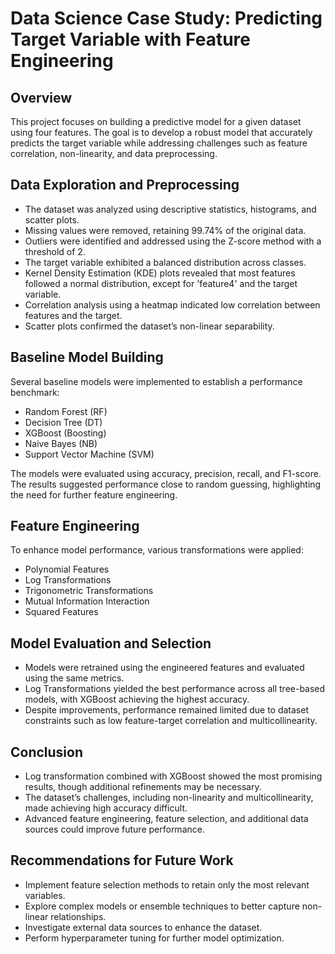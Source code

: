 
# Data Science Case Study: Predicting Target Variable with Feature Engineering  

## Overview  

This project focuses on building a predictive model for a given dataset using four features. The goal is to develop a robust model that accurately predicts the target variable while addressing challenges such as feature correlation, non-linearity, and data preprocessing.  

## Data Exploration and Preprocessing  

- The dataset was analyzed using descriptive statistics, histograms, and scatter plots.  
- Missing values were removed, retaining 99.74% of the original data.  
- Outliers were identified and addressed using the Z-score method with a threshold of 2.  
- The target variable exhibited a balanced distribution across classes.  
- Kernel Density Estimation (KDE) plots revealed that most features followed a normal distribution, except for 'feature4' and the target variable.  
- Correlation analysis using a heatmap indicated low correlation between features and the target.  
- Scatter plots confirmed the dataset’s non-linear separability.  

## Baseline Model Building  

Several baseline models were implemented to establish a performance benchmark:  

- Random Forest (RF)  
- Decision Tree (DT)  
- XGBoost (Boosting)  
- Naive Bayes (NB)  
- Support Vector Machine (SVM)  

The models were evaluated using accuracy, precision, recall, and F1-score. The results suggested performance close to random guessing, highlighting the need for further feature engineering.  

## Feature Engineering  

To enhance model performance, various transformations were applied:  

- Polynomial Features  
- Log Transformations  
- Trigonometric Transformations  
- Mutual Information Interaction  
- Squared Features  

## Model Evaluation and Selection  

- Models were retrained using the engineered features and evaluated using the same metrics.  
- Log Transformations yielded the best performance across all tree-based models, with XGBoost achieving the highest accuracy.  
- Despite improvements, performance remained limited due to dataset constraints such as low feature-target correlation and multicollinearity.  

## Conclusion  

- Log transformation combined with XGBoost showed the most promising results, though additional refinements may be necessary.  
- The dataset’s challenges, including non-linearity and multicollinearity, made achieving high accuracy difficult.  
- Advanced feature engineering, feature selection, and additional data sources could improve future performance.  

## Recommendations for Future Work  

- Implement feature selection methods to retain only the most relevant variables.  
- Explore complex models or ensemble techniques to better capture non-linear relationships.  
- Investigate external data sources to enhance the dataset.  
- Perform hyperparameter tuning for further model optimization.  
